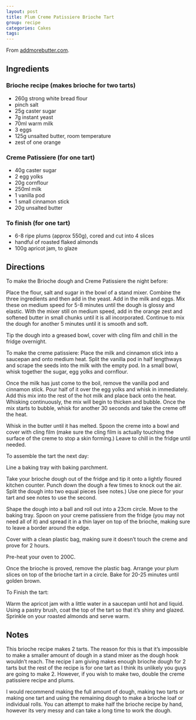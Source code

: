 ```yaml
---
layout: post
title: Plum Creme Patissiere Brioche Tart
group: recipe
categories: Cakes
tags:
---
```


From [addmorebutter.com](http://addmorebutter.com/2015/03/30/plum-brioche-tart/).
## Ingredients

### Brioche recipe (makes brioche for two tarts)

- 260g strong white bread flour
- pinch salt
- 25g caster sugar
- 7g instant yeast
- 70ml warm milk
- 3 eggs
- 125g unsalted butter, room temperature
- zest of one orange

### Creme Patissiere (for one tart)

- 40g caster sugar
- 2 egg yolks
- 20g cornflour
- 250ml milk
- 1 vanilla pod
- 1 small cinnamon stick
- 20g unsalted butter

### To finish (for one tart)

- 6-8 ripe plums (approx 550g), cored and cut into 4 slices
- handful of roasted flaked almonds
- 100g apricot jam, to glaze

## Directions

To make the Brioche dough and Creme Patissiere the night before:

Place the flour, salt and sugar in the bowl of a stand mixer. Combine
the three ingredients and then add in the yeast. Add in the milk and
eggs. Mix these on medium speed for 5-8 minutes until the dough is
glossy and elastic. With the mixer still on medium speed, add in the
orange zest and softened butter in small chunks until it is all
incorporated. Continue to mix the dough for another 5 minutes until it
is smooth and soft.

Tip the dough into a greased bowl, cover with cling film and chill in
the fridge overnight.

To make the creme patissiere: Place the milk and cinnamon stick into a
saucepan and onto medium heat. Split the vanilla pod in half
lengthways and scrape the seeds into the milk with the empty pod. In a
small bowl, whisk together the sugar, egg yolks and cornflour.

Once the milk has just come to the boil, remove the vanilla pod and
cinnamon stick. Pour half of it over the egg yolks and whisk in
immediately. Add this mix into the rest of the hot milk and place back
onto the heat. Whisking continuously, the mix will begin to thicken
and bubble. Once the mix starts to bubble, whisk for another 30
seconds and take the creme off the heat.

Whisk in the butter until it has melted. Spoon the creme into a bowl
and cover with cling film (make sure the cling film is actually
touching the surface of the creme to stop a skin forming.) Leave to
chill in the fridge until needed.

To assemble the tart the next day:

Line a baking tray with baking parchment.

Take your brioche dough out of the fridge and tip it onto a lightly
floured kitchen counter. Punch down the dough a few times to knock out
the air. Split the dough into two equal pieces (see notes.) Use one
piece for your tart and see notes to use the second.

Shape the dough into a ball and roll out into a 23cm circle. Move to
the baking tray. Spoon on your creme patissiere from the fridge (you
may not need all of it) and spread it in a thin layer on top of the
brioche, making sure to leave a border around the edge.

Cover with a clean plastic bag, making sure it doesn’t touch the creme
and prove for 2 hours.

Pre-heat your oven to 200C.

Once the brioche is proved, remove the plastic bag. Arrange your plum
slices on top of the brioche tart in a circle. Bake for 20-25 minutes
until golden brown.

To Finish the tart:

Warm the apricot jam with a little water in a saucepan until hot and
liquid. Using a pastry brush, coat the top of the tart so that it’s
shiny and glazed. Sprinkle on your roasted almonds and serve warm.

## Notes

This brioche recipe makes 2 tarts. The reason for this is that
it’s impossible to make a smaller amount of dough in a stand mixer as
the dough hook wouldn’t reach. The recipe I am giving makes enough
brioche dough for 2 tarts but the rest of the recipe is for one tart
as I think its unlikely you guys are going to make 2. However, if you
wish to make two, double the creme patissiere recipe and plums.

I would recommend making the full amount of dough, making two tarts
or making one tart and using the remaining dough to make a brioche
loaf or individual rolls. You can attempt to make half the brioche
recipe by hand, however its very messy and can take a long time to
work the  dough.
